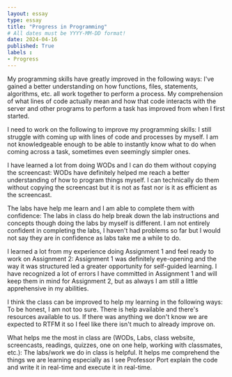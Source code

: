 ```yaml
---
layout: essay
type: essay
title: "Progress in Programming"
# All dates must be YYYY-MM-DD format!
date: 2024-04-16
published: True
labels : 
- Progress
---
```

My programming skills have greatly improved in the following ways:
I've gained a better understanding on how functions, files, statements, algorithms, etc. all work together to perform a process. My comprehension of what lines of code actually mean and how that code interacts with the server and other programs to perform a task has improved from when I first started. 

I need to work on the following to improve my programming skills: I still struggle with coming up with lines of code and processes by myself. I am not knowledgeable enough to be able to instantly know what to do when coming across a task, sometimes even seemingly simpler ones.

I have learned a lot from doing WODs and I can do them without copying the screencast: WODs have definitely helped me reach a better understanding of how to program things myself. I can technically do them without copying the screencast but it is not as fast nor is it as efficient as the screencast. 

The labs have help me learn and I am able to complete them with confidence: The labs in class do help break down the lab instructions and concepts though doing the labs by myself is different. I am not entirely confident in completing the labs, I haven't had problems so far but I would not say they are in confidence as labs take me a while to do.

I learned a lot from my experience doing Assignment 1 and feel ready to work on Assignment 2: Assignment 1 was definitely eye-opening and the way it was structured led a greater opportunity for self-guided learning. I have recognized a lot of errors I have committed in Assignment 1 and will keep them in mind for Assignment 2, but as always I am still a little apprehensive in my abilities.

I think the class can be improved to help my learning in the following ways: To be honest, I am not too sure. There is help available and there's resources available to us. If there was anything we don't know we are expected to RTFM it so I feel like there isn't much to already improve on.

What helps me the most in class are (WODs, Labs, class website, screencasts, readings, quizzes, one on one help, working with classmates, etc.): The labs/work we do in class is helpful. It helps me comprehend the things we are learning especially as I see Professor Port explain the code and write it in real-time and execute it in real-time.
